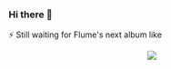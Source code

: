 ### Hi there 👋

<!--
**kkumar30/kkumar30** is a ✨ _special_ ✨ repository because its `README.md` (this file) appears on your GitHub profile.

Here are some ideas to get you started:

- 🔭 I’m currently working on ...
- 🌱 I’m currently learning ...
- 👯 I’m looking to collaborate on ...
- 🤔 I’m looking for help with ...
- 💬 Ask me about Django
- 📫 How to reach me: ...
- 😄 Pronouns: ...
 ⚡ Fun fact: 
-->
 ⚡ Still waiting for Flume's next album like 

<div align="center">
	<a href="https://www.youtube.com/watch?v=ERFYhd3eWP8">
		<img src="https://i.ytimg.com/an_webp/ERFYhd3eWP8/mqdefault_6s.webp?du=3000&sqp=CPy2wJAG&rs=AOn4CLA5_stgWVs9ZukOQ5rX77tn4g1ryw">
	</a>
</div>
